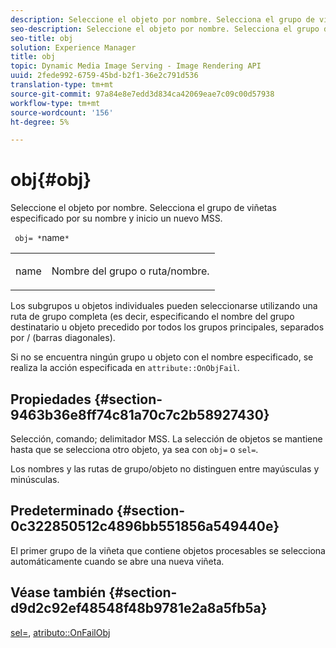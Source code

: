 ```yaml
---
description: Seleccione el objeto por nombre. Selecciona el grupo de viñetas especificado por su nombre y inicio un nuevo MSS.
seo-description: Seleccione el objeto por nombre. Selecciona el grupo de viñetas especificado por su nombre y inicio un nuevo MSS.
seo-title: obj
solution: Experience Manager
title: obj
topic: Dynamic Media Image Serving - Image Rendering API
uuid: 2fede992-6759-45bd-b2f1-36e2c791d536
translation-type: tm+mt
source-git-commit: 97a84e8e7edd3d834ca42069eae7c09c00d57938
workflow-type: tm+mt
source-wordcount: '156'
ht-degree: 5%

---
```



# obj{#obj}

Seleccione el objeto por nombre. Selecciona el grupo de viñetas especificado por su nombre y inicio un nuevo MSS.

` obj= *`name`*`

<table id="simpletable_6E0DA6CBCDCF4CDDAFA5A4C38E0D5FC5"> 
 <tr class="strow"> 
  <td class="stentry"> <p> <span class="codeph"> <span class="varname"> name  </span> </span> </p> </td> 
  <td class="stentry"> <p>Nombre del grupo o ruta/nombre. </p> </td> 
 </tr> 
</table>

Los subgrupos u objetos individuales pueden seleccionarse utilizando una ruta de grupo completa (es decir, especificando el nombre del grupo destinatario u objeto precedido por todos los grupos principales, separados por / (barras diagonales).

Si no se encuentra ningún grupo u objeto con el nombre especificado, se realiza la acción especificada en `attribute::OnObjFail`.

## Propiedades {#section-9463b36e8ff74c81a70c7c2b58927430}

Selección, comando; delimitador MSS. La selección de objetos se mantiene hasta que se selecciona otro objeto, ya sea con `obj=` o `sel=`.

Los nombres y las rutas de grupo/objeto no distinguen entre mayúsculas y minúsculas.

## Predeterminado {#section-0c322850512c4896bb551856a549440e}

El primer grupo de la viñeta que contiene objetos procesables se selecciona automáticamente cuando se abre una nueva viñeta.

## Véase también {#section-d9d2c92ef48548f48b9781e2a8a5fb5a}

[sel=](../../../../../ir-api/http-protocol/image-rendering-api-ref/c-ir-http-protocol-ref/c-ir-http-protocol-command-reference/r-ir-sel.md#reference-01322c58d414481385c29fcdd27a090b),  [atributo::OnFailObj](../../../../../ir-api/material-cat/image-rendering-api-ref/c-ir-material-catalog/c-ir-attributes-reference/r-ir-onfailobj.md#reference-4c6ba90418e84da5831f8573bbbf2c8d)
